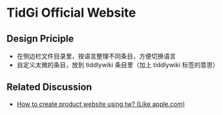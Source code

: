# TidGi Official Website

## Design Priciple

- 在侧边栏文件目录里，按语言整理不同条目，方便切换语言
- 自定义太微的条目，放到 tiddlywiki 条目里（加上 tiddlywiki 标签的意思）

## Related Discussion

- [How to create product website using tw? (Like apple.com)](https://talk.tiddlywiki.org/t/how-to-create-product-website-using-tw-like-apple-com)
